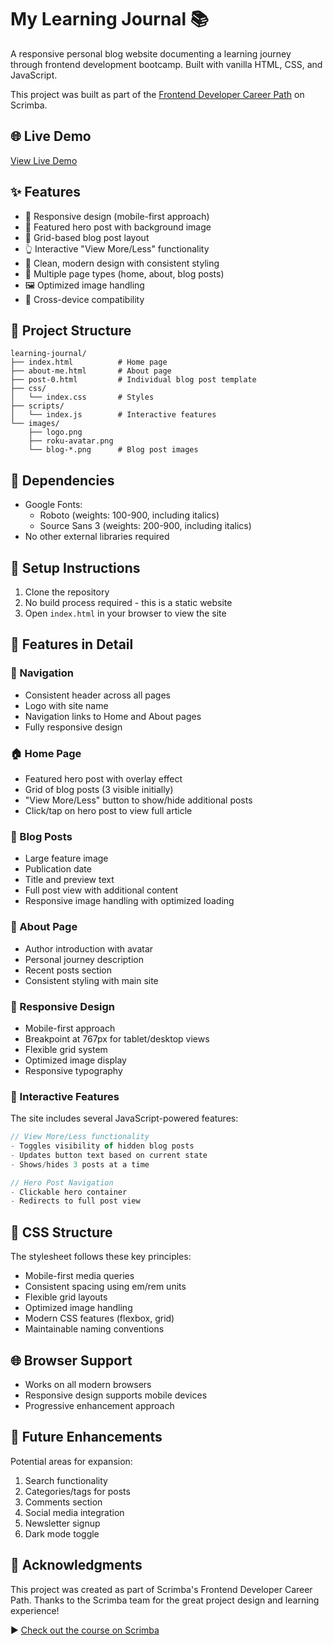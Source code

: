 # My Learning Journal 📚

A responsive personal blog website documenting a learning journey through frontend development bootcamp. Built with vanilla HTML, CSS, and JavaScript.

This project was built as part of the [Frontend Developer Career Path](https://scrimba.com/learn/frontend) on Scrimba.

## 🌐 Live Demo
[View Live Demo](https://shymochkaa.github.io/learning-journal-website/index.html)

## ✨ Features

- 📱 Responsive design (mobile-first approach)
- 📰 Featured hero post with background image
- 📑 Grid-based blog post layout
- 👆 Interactive "View More/Less" functionality
- 🎨 Clean, modern design with consistent styling
- 📄 Multiple page types (home, about, blog posts)
- 🖼️ Optimized image handling
- 📱 Cross-device compatibility

## 📂 Project Structure

```
learning-journal/
├── index.html          # Home page
├── about-me.html       # About page
├── post-0.html         # Individual blog post template
├── css/
│   └── index.css       # Styles
├── scripts/
│   └── index.js        # Interactive features
└── images/
    ├── logo.png
    ├── roku-avatar.png
    └── blog-*.png      # Blog post images
```

## 🔧 Dependencies

- Google Fonts:
  - Roboto (weights: 100-900, including italics)
  - Source Sans 3 (weights: 200-900, including italics)
- No other external libraries required

## 🚀 Setup Instructions

1. Clone the repository
2. No build process required - this is a static website
3. Open `index.html` in your browser to view the site

## 🎯 Features in Detail

### 🧭 Navigation
- Consistent header across all pages
- Logo with site name
- Navigation links to Home and About pages
- Fully responsive design

### 🏠 Home Page
- Featured hero post with overlay effect
- Grid of blog posts (3 visible initially)
- "View More/Less" button to show/hide additional posts
- Click/tap on hero post to view full article

### 📝 Blog Posts
- Large feature image
- Publication date
- Title and preview text
- Full post view with additional content
- Responsive image handling with optimized loading

### 👤 About Page
- Author introduction with avatar
- Personal journey description
- Recent posts section
- Consistent styling with main site

### 📱 Responsive Design
- Mobile-first approach
- Breakpoint at 767px for tablet/desktop views
- Flexible grid system
- Optimized image display
- Responsive typography

### 🔄 Interactive Features

The site includes several JavaScript-powered features:

```javascript
// View More/Less functionality
- Toggles visibility of hidden blog posts
- Updates button text based on current state
- Shows/hides 3 posts at a time

// Hero Post Navigation
- Clickable hero container
- Redirects to full post view
```

## 🎨 CSS Structure

The stylesheet follows these key principles:
- Mobile-first media queries
- Consistent spacing using em/rem units
- Flexible grid layouts
- Optimized image handling
- Modern CSS features (flexbox, grid)
- Maintainable naming conventions

## 🌐 Browser Support

- Works on all modern browsers
- Responsive design supports mobile devices
- Progressive enhancement approach

## 🚀 Future Enhancements

Potential areas for expansion:
1. Search functionality
2. Categories/tags for posts
3. Comments section
4. Social media integration
5. Newsletter signup
6. Dark mode toggle


## 🙏 Acknowledgments

This project was created as part of Scrimba's Frontend Developer Career Path. Thanks to the Scrimba team for the great project design and learning experience!

▶️ [Check out the course on Scrimba](https://scrimba.com/learn/frontend)
